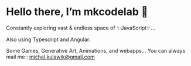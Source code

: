 <h1>Hello there, I’m mkcodelab 🧪</h1>
  
Constantly exploring vast & endless space of ✨JavaScript✨...

Also using Typescript and Angular.

Some Games, Generative Art, Animations, and webapps...
You can always mail me : michal.kulawik@gmail.com

<!---
mkcodelab/mkcodelab is a ✨ special ✨ repository because its `README.md` (this file) appears on your GitHub profile.
You can click the Preview link to take a look at your changes.
--->
